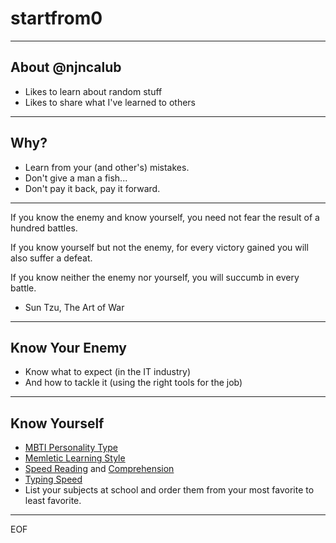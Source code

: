 # startfrom0

---

## About @njncalub

* Likes to learn about random stuff
* Likes to share what I've learned to others

---

## Why?

* Learn from your (and other's) mistakes.
* Don't give a man a fish...
* Don't pay it back, pay it forward.

---

If you know the enemy and know yourself,
you need not fear the result of a hundred battles.

If you know yourself but not the enemy,
for every victory gained you will also suffer a defeat.

If you know neither the enemy nor yourself,
you will succumb in every battle.

- Sun Tzu, The Art of War

---

## Know Your Enemy

* Know what to expect (in the IT industry)
* And how to tackle it (using the right tools for the job)

---

## Know Yourself

* [MBTI Personality Type](https://www.16personalities.com/)
* [Memletic Learning Style](http://www.learning-styles-online.com/inventory/questions.php?cookieset=y)
* [Speed Reading](http://www.readingsoft.com/index.html) and [Comprehension](http://www.readingsoft.com/quiz.html)
* [Typing Speed](https://www.typingtest.com/test.html)
* List your subjects at school and order them from your most favorite to least favorite.

---

EOF
